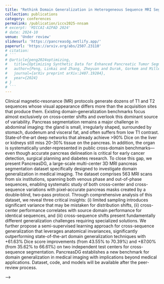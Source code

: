 ```yaml
---
title: "Rethink Domain Generalization in Heterogeneous Sequence MRI Segmentation."
collection: publications
category: conferences
permalink: /publication/iccv2025-nnsam
# excerpt: 'MICCAI-AIPAD 2024'
# date: 2024-10
venue: 'Under review'
slidesurl: 'https://pancreasdg.netlify.app/'
paperurl: 'https://arxiv.org/abs/2507.23110'
# citation: 
# ```
# @article{peng2024optimizing,
#   title={Optimizing Synthetic Data for Enhanced Pancreatic Tumor Segmentation},
#   author={Peng, Linkai and Zhang, Zheyuan and Durak, Gorkem and Miller, Frank H and Medetalibeyoglu, Alpay and Wallace, Michael B and Bagci, Ulas},
#   journal={arXiv preprint arXiv:2407.19284},
#   year={2024}
# }
# ```
---
```


Clinical magnetic‑resonance (MR) protocols generate dozens of T1 and T2 sequences whose visual appearance differs more than the acquisition sites that produce them. Existing domain‑generalization benchmarks focus almost exclusively on cross‑center shifts and overlook this dominant source of variability. Pancreas segmentation remains a major challenge in abdominal imaging: the gland is small, irregularly shaped, surrounded by stomach, duodenum and visceral fat, and often suffers from low T1 contrast. State‑of‑the‑art deep networks that already achieve >90% Dice on the liver or kidneys still miss 20–30% tissue on the pancreas. In addition, the organ is systematically under‑represented in public cross‑domain benchmarks—even though accurate pancreas delineation is critical for early cancer detection, surgical planning and diabetes research. To close this gap, we present PancreasDG, a large-scale multi-center 3D MRI pancreas segmentation dataset specifically designed to investigate domain generalization in medical imaging. The dataset comprises 563 MRI scans from six institutions, spanning both venous phase and out-of-phase sequences, enabling systematic study of both cross-center and cross-sequence variations with pixel‑accurate pancreas masks created by a double‑blind, two‑pass protocol. Through comprehensive analysis of this dataset, we reveal three critical insights: (i) limited sampling introduces significant variance that may be mistaken for distribution shifts, (ii) cross-center performance correlates with source domain performance for identical sequences, and (iii) cross-sequence shifts present fundamentally different generalization challenges requiring specialized solutions. We further propose a semi-supervised learning approach for cross-sequence generalization that leverages anatomical invariances, significantly outperforming state-of-the-art domain generalization techniques with +61.63% Dice score improvements (from 43.55% to 70.39%) and +87.00% (from 35.62% to 66.61%) on two independent test centers for cross-sequence segmentation. PancreasDG establishes a new benchmark for domain generalization in medical imaging with implications beyond medical applications. Dataset, code, and models will be available after the peer-review process.

<!-- ![aipad2024](/paper_figs/aipad2024.png) --> -->